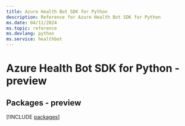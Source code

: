 ```yaml
---
title: Azure Health Bot SDK for Python
description: Reference for Azure Health Bot SDK for Python
ms.date: 04/11/2024
ms.topic: reference
ms.devlang: python
ms.service: healthbot
---
```

# Azure Health Bot SDK for Python - preview
## Packages - preview
[!INCLUDE [packages](health-bot-index.md)]